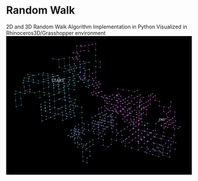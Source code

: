 # Random Walk
2D and 3D Random Walk Algorithm Implementation in Python
Visualized in Rhinoceros3D/Grasshopper environment
![alt randmowalk](https://github.com/zoedesimone/RandomWalk/blob/main/Images/RandomWalk3D_ScreenShot5.jpg?raw=true "Random Walk Image")
